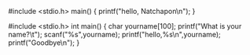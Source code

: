 #include <stdio.h>
main()
{
  printf("hello, Natchapon\n");
 }

#include <stdio.h>
int main()
{
  char yourname[100];
  printf("What is your name?\t");
  scanf("%s",yourname);
  printf("hello,%s\n",yourname);
  printf("Goodbye\n");
 }
